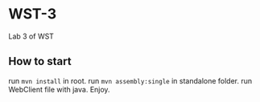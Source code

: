 # WST-3
Lab 3 of WST

## How to start
run `mvn install` in root.
run `mvn assembly:single` in standalone folder.
run WebClient file with java. Enjoy.
